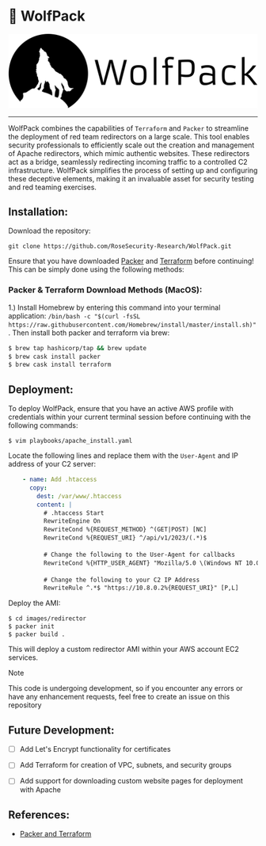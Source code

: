 # :wolf: WolfPack

<p align="center">
  <img alt="WolfPack" src="img/wolfpack.png" >
</p>

---

WolfPack combines the capabilities of `Terraform` and `Packer` to streamline the deployment of red team redirectors on a large scale. This tool enables security professionals to efficiently scale out the creation and management of Apache redirectors, which mimic authentic websites. These redirectors act as a bridge, seamlessly redirecting incoming traffic to a controlled C2 infrastructure. WolfPack simplifies the process of setting up and configuring these deceptive elements, making it an invaluable asset for security testing and red teaming exercises.

## Installation:

Download the repository:

```Console
git clone https://github.com/RoseSecurity-Research/WolfPack.git
```

Ensure that you have downloaded [Packer](https://www.packer.io/) and [Terraform](https://www.terraform.io/) before continuing! This can be simply done using the following methods:

### Packer & Terraform Download Methods (MacOS): 

1.) Install Homebrew by entering this command into your terminal application: `/bin/bash -c "$(curl -fsSL https://raw.githubusercontent.com/Homebrew/install/master/install.sh)"`. Then install both packer and terraform via brew: 

```Bash
$ brew tap hashicorp/tap && brew update
$ brew cask install packer
$ brew cask install terraform
```

## Deployment:

To deploy WolfPack, ensure that you have an active AWS profile with credentials within your current terminal session before continuing with the following commands:

```Console
$ vim playbooks/apache_install.yaml
```

Locate the following lines and replace them with the `User-Agent` and IP address of your C2 server:

```yaml
    - name: Add .htaccess
      copy:
        dest: /var/www/.htaccess
        content: |
          # .htaccess Start
          RewriteEngine On
          RewriteCond %{REQUEST_METHOD} ^(GET|POST) [NC]
          RewriteCond %{REQUEST_URI} ^/api/v1/2023/(.*)$
          
          # Change the following to the User-Agent for callbacks
          RewriteCond %{HTTP_USER_AGENT} "Mozilla/5.0 \(Windows NT 10.0; Win64; x64) AppleWebKit/537.36 \(KHTML, like Gecko\) Chrome/113.0.0.0 Safari/537.36"

          # Change the following to your C2 IP Address
          RewriteRule ^.*$ "https://10.8.0.2%{REQUEST_URI}" [P,L]
```

Deploy the AMI:

```Console
$ cd images/redirector
$ packer init
$ packer build .
```

This will deploy a custom redirector AMI within your AWS account EC2 services. 

> [!NOTE]
> This code is undergoing development, so if you encounter any errors or have any enhancement requests, feel free to create an issue on this repository 

## Future Development:

- [ ] Add Let's Encrypt functionality for certificates
- [ ] Add Terraform for creation of VPC, subnets, and security groups
- [ ] Add support for downloading custom website pages for deployment with Apache 


## References:

- [Packer and Terraform](https://developer.hashicorp.com/terraform/tutorials/provision/packer)
